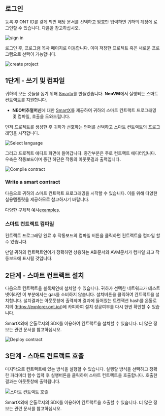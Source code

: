 

## 로그인

등록 후 ONT ID를 갖게 되면 해당 문서를 선택하고 암호만 입력하면 귀하의 계정에 로그인할 수 있습니다. 다음을 참고하십시오. 

![sign in](http://wx1.sinaimg.cn/mw690/0060lm7Tly1fstj6i5no6j30o00lcac9.jpg)

로그인 후, 프로그램 목차 페이지로 이동합니다. 이미 저장한 프로젝트 혹은 새로운 프로그램으로 선택이 가능합니다.

![create project](http://upload-images.jianshu.io/upload_images/150344-a3d3385d889e1dd0.png?imageMogr2/auto-orient/strip%7CimageView2/2/w/1240)

## 1단계 - 쓰기 및 컴파일

귀하의 모든 것들을 돕기 위해 [Smartx](http://smartx.ont.io)를 만들었습니다.
**NeoVM**에서 실행되는 스마트 컨트랙트를 지원합니다.

* **NEO버추얼머신**에 대한 [SmartX](http://smartx.ont.io)를 제공하여 귀하의 스마트 컨트랙트 프로그래밍 및 컴파일, 호출을 도와드립니다.

먼저 프로젝트를 생성한 후 귀하가 선호하는 언어를 선택하고 스마트 컨트랙트의 프로그래밍을 시작합니다. 

![Select language](http://wx2.sinaimg.cn/mw690/0060lm7Tly1fstjbsyc5uj30jd0dcaai.jpg)

그리고 프로젝트 에디트 화면에 들어갑니다. 중간부분은 주로 컨트랙트 에디터입니다. 우측은 작동보드이며 중간 하단은 작동의 아웃풋결과 출력입니다. 

![Compile contract](https://s1.ax1x.com/2018/04/04/CpIdpR.png)

### Write a smart contract

다음으로 귀하의 스마트 컨트랙트 프로그래밍을 시작할 수 있습니다. 이를 위해 다양한 실용템플릿을 제공하므로 참고하시기 바랍니다. 

다양한 구체적 예시[examples](https://github.com/ontio/documentation/tree/master/smart-contract-tutorial/examples).

### 스마트 컨트랙트 컴파일

컨트랙트 프로그래밍 완료 후 작동보드의 컴파일 버튼을 클릭하면 컨트랙트을 컴파일 할 수 있습니다. 

만일 귀하의 컨트랙트언어가 정확하면 상응하는 ABI문서와 AVM문서가 컴파일 되고 작동보드에 표시될 것입니다. 

## 2단계 - 스마트 컨트랙트 설치

다음으로 컨트랙트을 블록체인에 설치할 수 있습니다. 귀하가 선택한 네트워크가 테스트넷이라면 이 부분에서는 gas를 소비하지 않습니다. 설치버튼을 클릭하여 컨트랙트을 설치합니다. 설치결과는 아웃풋창에 출력되며 결과에 들어있는 트랜젝션 hash를 온톨로지의 (https://explorer.ont.io/)에 카피하여 설치 성공여부를 다시 한번 확인할 수 있습니다. 

SmartX외에 온톨로지의 SDK를 이용하여 컨트랙트을 설치할 수 있습니다. 더 많은 정보는 관련 문서를 참고하십시오.


![Deploy contract](https://s1.ax1x.com/2018/04/04/CpIcAe.png)

## 3단계 - 스마트 컨트랙트 호출

마지막으로 컨트랙트에 있는 방식을 실행할 수 있습니다. 실행할 방식을 선택하고 정확한 파라미터 함수 입력 후 실행버튼을 클릭하여 스마트 컨트랙트을 호출합니다. 호출한 결과는 아웃풋창에 출력됩니다. 

![스마트 컨트랙트 호출](https://s1.ax1x.com/2018/04/04/CpoCEF.png)

SmartX외에 온톨로지의 SDK를 이용하여 컨트랙트을 호출할 수 있습니다. 더 많은 정보는 관련 문서를 참고하십시오. 



